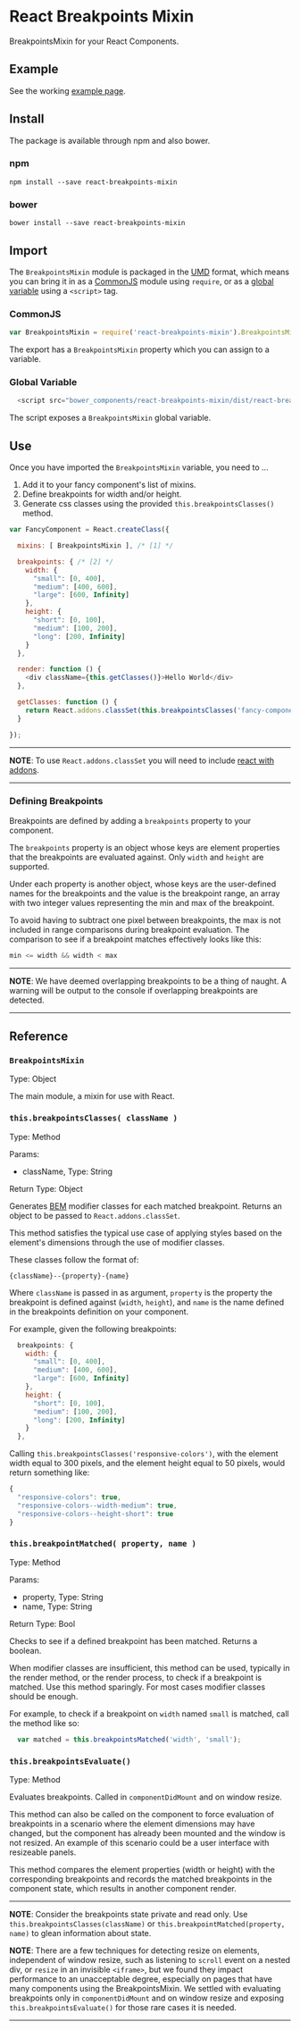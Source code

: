 # React Breakpoints Mixin

BreakpointsMixin for your React Components.


## Example

See the working [example page](http://ui.deseretdigital.com/react-breakpoints-mixin/).


## Install

The package is available through npm and also bower.

### npm

```shell
npm install --save react-breakpoints-mixin
```


### bower

```shell
bower install --save react-breakpoints-mixin
```


## Import

The `BreakpointsMixin` module is packaged in the [UMD][GoogleUMD] format, which
means you can bring it in as a [CommonJS][GoogleCommonJS] module using `require`,
or as a [global variable][GoogleGlobalVariable] using a `<script>` tag.

[GoogleUMD]: https://www.google.com/webhp?sourceid=chrome-instant&ion=1&espv=2&ie=UTF-8#q=javascript%20umd
[GoogleCommonJS]: https://www.google.com/webhp?sourceid=chrome-instant&ion=1&espv=2&ie=UTF-8#q=commonjs+module
[GoogleGlobalVariable]: https://www.google.com/webhp?sourceid=chrome-instant&ion=1&espv=2&ie=UTF-8#q=why%20javascript%20global%20variables%20are%20bad

### CommonJS

```javascript
var BreakpointsMixin = require('react-breakpoints-mixin').BreakpointsMixin;
```

The export has a `BreakpointsMixin` property which you can assign to a variable.


### Global Variable

```javascript
  <script src="bower_components/react-breakpoints-mixin/dist/react-breakpoints-mixin.js"></script>
```

The script exposes a `BreakpointsMixin` global variable.


## Use

Once you have imported the `BreakpointsMixin` variable, you need to ...

1. Add it to your fancy component's list of mixins.
2. Define breakpoints for width and/or height.
3. Generate css classes using the provided `this.breakpointsClasses()` method.

```javascript
var FancyComponent = React.createClass({

  mixins: [ BreakpointsMixin ], /* [1] */

  breakpoints: { /* [2] */
    width: {
      "small": [0, 400],
      "medium": [400, 600],
      "large": [600, Infinity]
    },
    height: {
      "short": [0, 100],
      "medium": [100, 200],
      "long": [200, Infinity]
    }
  },

  render: function () {
    <div className={this.getClasses()}>Hello World</div>
  },

  getClasses: function () {
    return React.addons.classSet(this.breakpointsClasses('fancy-component')); /* [3] */
  }

});
```

---
__NOTE__: To use `React.addons.classSet` you will need to include [react with
addons](http://facebook.github.io/react/docs/addons.html).
___


### Defining Breakpoints

Breakpoints are defined by adding a `breakpoints` property to your component.

The `breakpoints` property is an object whose keys are element properties that
the breakpoints are evaluated against. Only `width` and `height` are supported.

Under each property is another object, whose keys are the user-defined names for
the breakpoints and the value is the breakpoint range, an array with two integer
values representing the min and max of the breakpoint.

To avoid having to subtract one pixel between breakpoints, the max is not
included in range comparisons during breakpoint evaluation. The comparison to
see if a breakpoint matches effectively looks like this:

```javascript
min <= width && width < max
```

---
__NOTE__: We have deemed overlapping breakpoints to be a thing of naught. A
warning will be output to the console if overlapping breakpoints are detected.
___


## Reference

### `BreakpointsMixin`

Type: Object

The main module, a mixin for use with React.


### `this.breakpointsClasses( className )`

Type: Method

Params:

+ className, Type: String

Return Type: Object

Generates [BEM][BEMSyntax] modifier classes for each matched breakpoint. Returns
an object to be passed to `React.addons.classSet`.

[BEMSyntax]: http://csswizardry.com/2013/01/mindbemding-getting-your-head-round-bem-syntax/

This method satisfies the typical use case of applying styles based on the
element's dimensions through the use of modifier classes.

These classes follow the format of:

```
{className}--{property}-{name}
```

Where `className` is passed in as argument, `property` is the property the
breakpoint is defined against (`width`, `height`), and `name` is the name defined
in the breakpoints definition on your component.

For example, given the following breakpoints:

```javascript
  breakpoints: {
    width: {
      "small": [0, 400],
      "medium": [400, 600],
      "large": [600, Infinity]
    },
    height: {
      "short": [0, 100],
      "medium": [100, 200],
      "long": [200, Infinity]
    }
  },
```

Calling `this.breakpointsClasses('responsive-colors')`, with the element width
equal to 300 pixels, and the element height equal to 50 pixels, would return
something like:

```javascript
{
  "responsive-colors": true,
  "responsive-colors--width-medium": true,
  "responsive-colors--height-short": true
}
```


### `this.breakpointMatched( property, name )`

Type: Method

Params:

+ property, Type: String
+ name, Type: String

Return Type: Bool

Checks to see if a defined breakpoint has been matched. Returns a boolean.

When modifier classes are insufficient, this method can be used, typically in
the render method, or the render process, to check if a breakpoint is matched.
Use this method sparingly. For most cases modifier classes should be enough.

For example, to check if a breakpoint on `width` named `small` is matched, call
the method like so:

```javascript
  var matched = this.breakpointsMatched('width', 'small');
```


### `this.breakpointsEvaluate()`

Type: Method

Evaluates breakpoints. Called in `componentDidMount` and on window resize.

This method can also be called on the component to force evaluation of
breakpoints in a scenario where the element dimensions may have changed, but the
component has already been mounted and the window is not resized. An example of
this scenario could be a user interface with resizeable panels.

This method compares the element properties (width or height) with the
corresponding breakpoints and records the matched breakpoints in the component
state, which results in another component render.

---
__NOTE__: Consider the breakpoints state private and read only. Use
`this.breakpointsClasses(className)` or `this.breakpointMatched(property, name)`
to glean information about state.

__NOTE__: There are a few techniques for detecting resize on elements,
independent of window resize, such as listening to `scroll` event on a nested
div, or `resize` in an invisible `<iframe>`, but we found they impact
performance to an unacceptable degree, especially on pages that have many
components using the BreakpointsMixin. We settled with evaluating breakpoints
only in `componentDidMount` and on window resize and exposing
`this.breakpointsEvaluate()` for those rare cases it is needed.
___
